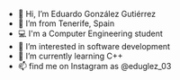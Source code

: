 - 👋 Hi, I’m Eduardo González Gutiérrez
- 📍 I’m from Tenerife, Spain 
- 💻 I'm a Computer Engineering student 
- 👀 I’m interested in software development 
- 🌱 I’m currently learning C++ 
- 📫 find me on Instagram as @eduglez_03


<!---
eduglez03/eduglez03 is a ✨ special ✨ repository because its `README.md` (this file) appears on your GitHub profile.
You can click the Preview link to take a look at your changes.
--->
